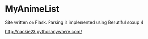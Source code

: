 # MyAnimeList
Site written on Flask.
Parsing is implemented using Beautiful sooup 4

http://nackie23.pythonanywhere.com/
